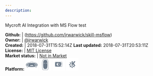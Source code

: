 ```yaml
---
description: 
---
```

Mycroft AI Integration with MS Flow test



**Github:** | (https://github.com/jrwarwick/skill-msflow)  
**Owner:** | [@jrwarwick](https://github.com/jrwarwick)  
**Created:** | 2018-07-31T15:52:14Z  **Last updated:** 2018-07-31T20:53:11Z  
**License:** | [MIT License](https://api.github.com/licenses/mit)  
**Market status:** | [Not in Market](https://market.mycroft.ai/skill/)  
**Platform:**   ![](.gitbook/assets/mark-1-icon.png)  ![](.gitbook/assets/mark-2-icon.png)  ![](.gitbook/assets/picroft-icon.png)  ![](.gitbook/assets/kde.png)   
